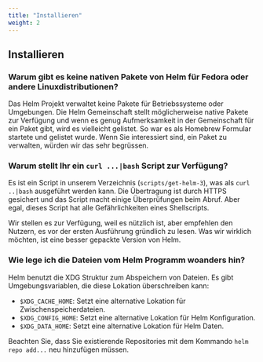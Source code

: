 ```yaml
---
title: "Installieren"
weight: 2
---
```


## Installieren

### Warum gibt es keine nativen Pakete von Helm für Fedora oder andere Linuxdistributionen?

Das Helm Projekt verwaltet keine Pakete für Betriebssysteme oder Umgebungen.
Die Helm Gemeinschaft stellt möglicherweise native Pakete zur Verfügung
und wenn es genug Aufmerksamkeit in der Gemeinschaft für ein Paket gibt,
wird es vielleicht gelistet. So war es als Homebrew Formular startete und gelistet
wurde. Wenn Sie interessiert sind, ein Paket zu verwalten, würden wir das 
sehr begrüssen.

### Warum stellt Ihr ein `curl ...|bash` Script zur Verfügung?

Es ist ein Script in unserem Verzeichnis (`scripts/get-helm-3`), was als
`curl ..|bash` ausgeführt werden kann. Die Übertragung ist durch HTTPS gesichert
und das Script macht einige Überprüfungen beim Abruf. Aber egal, dieses
Script hat alle Gefährlichkeiten eines Shellscripts.

Wir stellen es zur Verfügung, weil es nützlich ist, aber empfehlen den Nutzern,
es vor der ersten Ausführung gründlich zu lesen. Was wir wirklich möchten,
ist eine besser gepackte Version von Helm.

### Wie lege ich die Dateien vom Helm Programm woanders hin?

Helm benutzt die XDG Struktur zum Abspeichern von Dateien. Es gibt
Umgebungsvariablen, die diese Lokation überschreiben kann:

- `$XDG_CACHE_HOME`: Setzt eine alternative Lokation für Zwischenspeicherdateien.
- `$XDG_CONFIG_HOME`: Setzt eine alternative Lokation für Helm Konfiguration.
- `$XDG_DATA_HOME`: Setzt eine alternative Lokation für Helm Daten.

Beachten Sie, dass Sie existierende Repositories mit dem Kommando
`helm repo add...` neu hinzufügen müssen.


